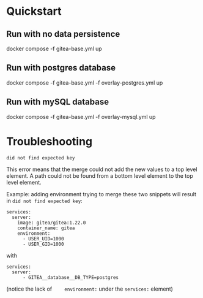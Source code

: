 # Quickstart

## Run with no data persistence

docker compose -f gitea-base.yml up

## Run with postgres database

docker compose -f gitea-base.yml -f overlay-postgres.yml up

## Run with mySQL database

docker compose -f gitea-base.yml -f overlay-mysql.yml up

# Troubleshooting

`did not find expected key`

This error means that the merge could not add the new values to a top level element. A path could not be found from a bottom level element to the top level element.

Example: adding environment  trying to merge these two snippets will result in `did not find expected key`:

```
services:
  server:
    image: gitea/gitea:1.22.0
    container_name: gitea
    environment:
      - USER_UID=1000
      - USER_GID=1000
```

with 

```
services:
  server:
      - GITEA__database__DB_TYPE=postgres
```

(notice the lack of `    environment:` under the `services:` element)